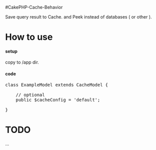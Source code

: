 #CakePHP-Cache-Behavior

Save query result to Cache.
and Peek instead of databases ( or other ).

# How to use

#### setup

copy to /app dir.

#### code

<pre>
class ExampleModel extends CacheModel {

	// optional
	public $cacheConfig = 'default';

}
</pre>


# TODO

...